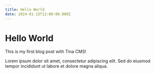 ```yaml
---
title: Hello World
date: 2024-01-15T12:00:00.000Z
---
```


# Hello World

This is my first blog post with Tina CMS!

Lorem ipsum dolor sit amet, consectetur adipiscing elit. Sed do eiusmod tempor incididunt ut labore et dolore magna aliqua.
